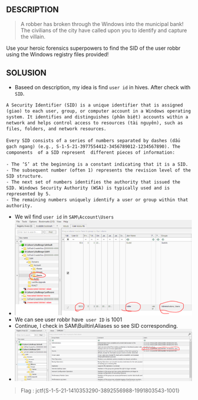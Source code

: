 ## DESCRIPTION
> A robber has broken through the Windows into the municipal bank! The civilians of the city have called upon you to identify and capture the villain.

Use your heroic forensics superpowers to find the SID of the user robbr using the Windows registry files provided!
## SOLUSION
- Baseed on description, my idea is find `user id` in hives. After check with `SID`.
```
A Security Identifier (SID) is a unique identifier that is assigned (giao) to each user, group, or computer account in a Windows operating system. It identifies and distinguishes (phân biệt) accounts within a network and helps control access to resources (tài nguyên), such as files, folders, and network resources.

Every SID consists of a series of numbers separated by dashes (dấu gạch ngang) (e.g., S-1-5-21-3977554412-3456789012-1234567890). The components  of a SID represent  different pieces of information:

- The ‘S’ at the beginning is a constant indicating that it is a SID.
- The subsequent number (often 1) represents the revision level of the SID structure.
- The next set of numbers identifies the authority that issued the SID. Windows Security Authority (WSA) is typically used and is represented by 5.
- The remaining numbers uniquely identify a user or group within that authority.
```
- We wil find `user id` in `SAM\Account\Users`
- ![image](image/6.png)
- We can see user robbr have` user ID` is 1001
- Continue, I check in SAM\Builtin\Aliases so see SID corresponding.
- ![image](image/7.PNG)
> Flag : jctf{S-1-5-21-1410353290-3892556988-1991803543-1001}
